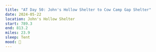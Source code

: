 ```yaml
---
title: "AT Day 50: John's Hollow Shelter to Cow Camp Gap Shelter"
date: 2024-05-22
location: John's Hollow Shelter
start: 789.3
end: 813.2
miles: 23.9
sleep: Tent
mood: 🙂
---
```

